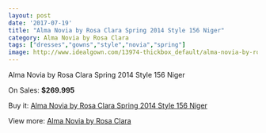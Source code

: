 ```yaml
---
layout: post
date: '2017-07-19'
title: "Alma Novia by Rosa Clara Spring 2014 Style 156 Niger"
category: Alma Novia by Rosa Clara
tags: ["dresses","gowns","style","novia","spring"]
image: http://www.idealgown.com/13974-thickbox_default/alma-novia-by-rosa-clara-spring-2014-style-156-niger.jpg
---
```

Alma Novia by Rosa Clara Spring 2014 Style 156 Niger

On Sales: **$269.995**
<a href="https://www.idealgown.com/en/alma-novia-by-rosa-clara/5634-alma-novia-by-rosa-clara-spring-2014-style-156-niger.html"><amp-img layout="responsive" width="600" height="600" src="//www.idealgown.com/13974-thickbox_default/alma-novia-by-rosa-clara-spring-2014-style-156-niger.jpg" alt="Alma Novia by Rosa Clara Spring 2014 Style 156 Niger 0" /></a>
<a href="https://www.idealgown.com/en/alma-novia-by-rosa-clara/5634-alma-novia-by-rosa-clara-spring-2014-style-156-niger.html"><amp-img layout="responsive" width="600" height="600" src="//www.idealgown.com/13975-thickbox_default/alma-novia-by-rosa-clara-spring-2014-style-156-niger.jpg" alt="Alma Novia by Rosa Clara Spring 2014 Style 156 Niger 1" /></a>

Buy it: [Alma Novia by Rosa Clara Spring 2014 Style 156 Niger](https://www.idealgown.com/en/alma-novia-by-rosa-clara/5634-alma-novia-by-rosa-clara-spring-2014-style-156-niger.html "Alma Novia by Rosa Clara Spring 2014 Style 156 Niger")

View more: [Alma Novia by Rosa Clara](https://www.idealgown.com/en/82-alma-novia-by-rosa-clara "Alma Novia by Rosa Clara")